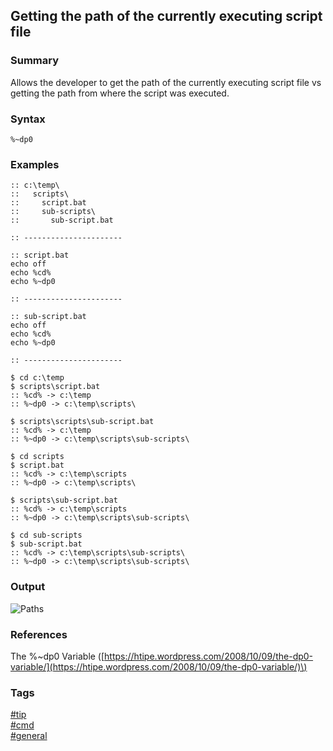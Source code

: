 ## Getting the path of the currently executing script file

### Summary
Allows the developer to get the path of the currently executing script file vs getting the path from where the script was executed.    

### Syntax
```batch
%~dp0
```

### Examples
```batch
:: c:\temp\
::   scripts\
::     script.bat
::     sub-scripts\
::       sub-script.bat

:: ----------------------

:: script.bat
echo off
echo %cd%
echo %~dp0

:: ----------------------

:: sub-script.bat
echo off
echo %cd%
echo %~dp0

:: ----------------------

$ cd c:\temp
$ scripts\script.bat
:: %cd% -> c:\temp
:: %~dp0 -> c:\temp\scripts\

$ scripts\scripts\sub-script.bat
:: %cd% -> c:\temp
:: %~dp0 -> c:\temp\scripts\sub-scripts\

$ cd scripts
$ script.bat
:: %cd% -> c:\temp\scripts
:: %~dp0 -> c:\temp\scripts\

$ scripts\sub-script.bat
:: %cd% -> c:\temp\scripts
:: %~dp0 -> c:\temp\scripts\sub-scripts\

$ cd sub-scripts
$ sub-script.bat
:: %cd% -> c:\temp\scripts\sub-scripts\
:: %~dp0 -> c:\temp\scripts\sub-scripts\
```

### Output
![Paths](https://cloud.githubusercontent.com/assets/19519411/19968616/5539e392-a1a3-11e6-917c-4856da159d76.png)  

### References
The %~dp0 Variable \([https://htipe.wordpress.com/2008/10/09/the-dp0-variable/](https://htipe.wordpress.com/2008/10/09/the-dp0-variable/)\)  

### Tags
[#tip](../../tips.md)  
[#cmd](../cmd.md)  
[#general](general.md)  